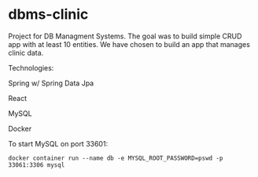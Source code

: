 # dbms-clinic
Project for DB Managment Systems. The goal was to build simple CRUD app with at least 10 entities. We have chosen to build an app that manages clinic data. 

Technologies:

Spring w/ Spring Data Jpa

React

MySQL

Docker

To start MySQL on port 33601: 
 
`docker container run --name db -e MYSQL_ROOT_PASSWORD=pswd -p 33061:3306 mysql`



